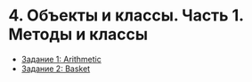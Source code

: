 # 4. Объекты и классы. Часть 1. Методы и классы

* [Задание 1: Arithmetic](https://github.com/v-mgrgt/Skillbox/tree/main/objects-classes-part1/homework_12)
* [Задание 2: Basket](https://github.com/v-mgrgt/Skillbox/tree/main/objects-classes-part1/homework_13)
